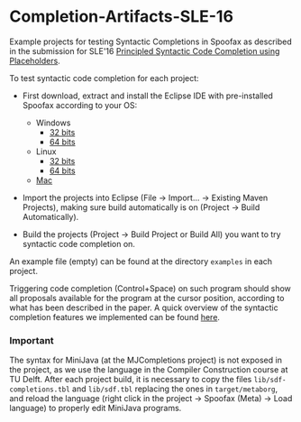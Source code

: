 # Completion-Artifacts-SLE-16

Example projects for testing Syntactic Completions in Spoofax as described in the submission for SLE'16 [Principled Syntactic Code Completion using Placeholders](http://conf.researchr.org/event/sle-2016/sle-2016-papers-principled-syntactic-code-completion-using-placeholders).

To test syntactic code completion for each project:

- First download, extract and install the Eclipse IDE with pre-installed Spoofax according to your OS:
  - Windows 
     - [32 bits](https://www.dropbox.com/s/6qj6xtqosn8ytb9/spoofax-win32-x86.zip?dl=0)
     - [64 bits](https://www.dropbox.com/s/l9h7syi2azze2qf/spoofax-win32-x86_64.zip?dl=0)
  - Linux
     - [32 bits](https://www.dropbox.com/s/xpo164tkuthp8ys/spoofax-linux-x86.tar.gz?dl=0)
     - [64 bits](https://www.dropbox.com/s/3y19rnkro5ms8i6/spoofax-linux-x86_64.tar.gz?dl=0)
  - [Mac](https://www.dropbox.com/s/0ms7hldupbxc1rc/spoofax-macosx-x86_64.tar.gz?dl=0) 
 
- Import the projects into Eclipse (File -> Import... -> Existing Maven Projects), making sure build automatically is on (Project -> Build Automatically).

- Build the projects (Project -> Build Project or Build All) you want to try syntactic code completion on.

 
An example file (empty) can be found at the directory `examples` in each project. 

Triggering code completion (Control+Space) on such program should show all proposals available for the program at the cursor position, according to what has been described in the paper. A quick overview of the syntactic completion features we implemented can be found [here](http://spoofax.readthedocs.io/en/latest/source/release/migrate/new_completions_framework.html).


### Important
The syntax for MiniJava (at the MJCompletions project) is not exposed in the project, as we use the language in the Compiler Construction course at TU Delft. After each project build, it is necessary to copy the files `lib/sdf-completions.tbl` and `lib/sdf.tbl` replacing the ones in `target/metaborg`, and reload the language (right click in the project -> Spoofax (Meta) -> Load language) to properly edit MiniJava programs. 
